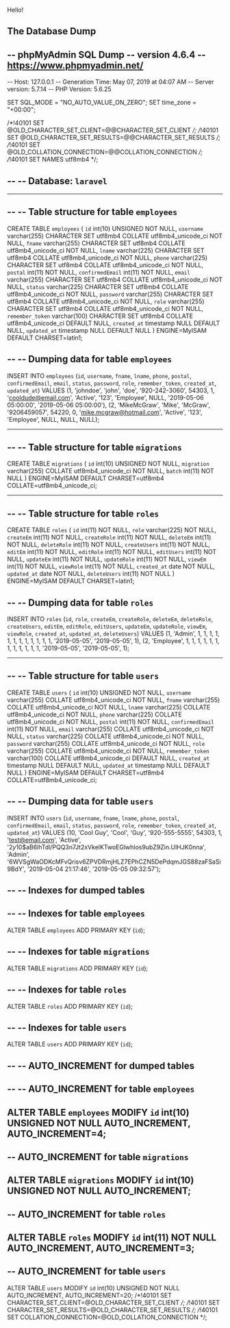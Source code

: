 Hello!

## The Database Dump 

-- phpMyAdmin SQL Dump
-- version 4.6.4
-- https://www.phpmyadmin.net/
--
-- Host: 127.0.0.1
-- Generation Time: May 07, 2019 at 04:07 AM
-- Server version: 5.7.14
-- PHP Version: 5.6.25

SET SQL_MODE = "NO_AUTO_VALUE_ON_ZERO";
SET time_zone = "+00:00";


/*!40101 SET @OLD_CHARACTER_SET_CLIENT=@@CHARACTER_SET_CLIENT */;
/*!40101 SET @OLD_CHARACTER_SET_RESULTS=@@CHARACTER_SET_RESULTS */;
/*!40101 SET @OLD_COLLATION_CONNECTION=@@COLLATION_CONNECTION */;
/*!40101 SET NAMES utf8mb4 */;

--
-- Database: `laravel`
--

-- --------------------------------------------------------

--
-- Table structure for table `employees`
--

CREATE TABLE `employees` (
  `id` int(10) UNSIGNED NOT NULL,
  `username` varchar(255) CHARACTER SET utf8mb4 COLLATE utf8mb4_unicode_ci NOT NULL,
  `fname` varchar(255) CHARACTER SET utf8mb4 COLLATE utf8mb4_unicode_ci NOT NULL,
  `lname` varchar(225) CHARACTER SET utf8mb4 COLLATE utf8mb4_unicode_ci NOT NULL,
  `phone` varchar(225) CHARACTER SET utf8mb4 COLLATE utf8mb4_unicode_ci NOT NULL,
  `postal` int(11) NOT NULL,
  `confirmedEmail` int(11) NOT NULL,
  `email` varchar(255) CHARACTER SET utf8mb4 COLLATE utf8mb4_unicode_ci NOT NULL,
  `status` varchar(225) CHARACTER SET utf8mb4 COLLATE utf8mb4_unicode_ci NOT NULL,
  `password` varchar(255) CHARACTER SET utf8mb4 COLLATE utf8mb4_unicode_ci NOT NULL,
  `role` varchar(255) CHARACTER SET utf8mb4 COLLATE utf8mb4_unicode_ci NOT NULL,
  `remember_token` varchar(100) CHARACTER SET utf8mb4 COLLATE utf8mb4_unicode_ci DEFAULT NULL,
  `created_at` timestamp NULL DEFAULT NULL,
  `updated_at` timestamp NULL DEFAULT NULL
) ENGINE=MyISAM DEFAULT CHARSET=latin1;

--
-- Dumping data for table `employees`
--

INSERT INTO `employees` (`id`, `username`, `fname`, `lname`, `phone`, `postal`, `confirmedEmail`, `email`, `status`, `password`, `role`, `remember_token`, `created_at`, `updated_at`) VALUES
(1, 'johndoe', 'john', 'doe', '920-242-3060', 54303, 1, 'cooldude@email.com', 'Active', '123', 'Employee', NULL, '2019-05-06 05:00:00', '2019-05-06 05:00:00'),
(2, 'MikeMcGraw', 'Mike', 'McGraw', '9206459057', 54220, 0, 'mike.mcgraw@hotmail.com', 'Active', '123', 'Employee', NULL, NULL, NULL);

-- --------------------------------------------------------

--
-- Table structure for table `migrations`
--

CREATE TABLE `migrations` (
  `id` int(10) UNSIGNED NOT NULL,
  `migration` varchar(255) COLLATE utf8mb4_unicode_ci NOT NULL,
  `batch` int(11) NOT NULL
) ENGINE=MyISAM DEFAULT CHARSET=utf8mb4 COLLATE=utf8mb4_unicode_ci;

-- --------------------------------------------------------

--
-- Table structure for table `roles`
--

CREATE TABLE `roles` (
  `id` int(11) NOT NULL,
  `role` varchar(225) NOT NULL,
  `createEm` int(11) NOT NULL,
  `createRole` int(11) NOT NULL,
  `deleteEm` int(11) NOT NULL,
  `deleteRole` int(11) NOT NULL,
  `createUsers` int(11) NOT NULL,
  `editEm` int(11) NOT NULL,
  `editRole` int(11) NOT NULL,
  `editUsers` int(11) NOT NULL,
  `updateEm` int(11) NOT NULL,
  `updateRole` int(11) NOT NULL,
  `viewEm` int(11) NOT NULL,
  `viewRole` int(11) NOT NULL,
  `created_at` date NOT NULL,
  `updated_at` date NOT NULL,
  `deleteUsers` int(11) NOT NULL
) ENGINE=MyISAM DEFAULT CHARSET=latin1;

--
-- Dumping data for table `roles`
--

INSERT INTO `roles` (`id`, `role`, `createEm`, `createRole`, `deleteEm`, `deleteRole`, `createUsers`, `editEm`, `editRole`, `editUsers`, `updateEm`, `updateRole`, `viewEm`, `viewRole`, `created_at`, `updated_at`, `deleteUsers`) VALUES
(1, 'Admin', 1, 1, 1, 1, 1, 1, 1, 1, 1, 1, 1, 1, '2019-05-05', '2019-05-05', 1),
(2, 'Employee', 1, 1, 1, 1, 1, 1, 1, 1, 1, 1, 1, 1, '2019-05-05', '2019-05-05', 1);

-- --------------------------------------------------------

--
-- Table structure for table `users`
--

CREATE TABLE `users` (
  `id` int(10) UNSIGNED NOT NULL,
  `username` varchar(255) COLLATE utf8mb4_unicode_ci NOT NULL,
  `fname` varchar(255) COLLATE utf8mb4_unicode_ci NOT NULL,
  `lname` varchar(225) COLLATE utf8mb4_unicode_ci NOT NULL,
  `phone` varchar(225) COLLATE utf8mb4_unicode_ci NOT NULL,
  `postal` int(11) NOT NULL,
  `confirmedEmail` int(11) NOT NULL,
  `email` varchar(255) COLLATE utf8mb4_unicode_ci NOT NULL,
  `status` varchar(225) COLLATE utf8mb4_unicode_ci NOT NULL,
  `password` varchar(255) COLLATE utf8mb4_unicode_ci NOT NULL,
  `role` varchar(255) COLLATE utf8mb4_unicode_ci NOT NULL,
  `remember_token` varchar(100) COLLATE utf8mb4_unicode_ci DEFAULT NULL,
  `created_at` timestamp NULL DEFAULT NULL,
  `updated_at` timestamp NULL DEFAULT NULL
) ENGINE=MyISAM DEFAULT CHARSET=utf8mb4 COLLATE=utf8mb4_unicode_ci;

--
-- Dumping data for table `users`
--

INSERT INTO `users` (`id`, `username`, `fname`, `lname`, `phone`, `postal`, `confirmedEmail`, `email`, `status`, `password`, `role`, `remember_token`, `created_at`, `updated_at`) VALUES
(10, 'Cool Guy', 'Cool', 'Guy', '920-555-5555', 54303, 1, 'test@email.com', 'Active', '$2y$10$aB6lhTdl/PQQ3n7Jt2xVkelKTwoEGlwhlos9ubZ9Zin.UlHJK0nna', 'Admin', '6WVSgWaODKcMFvQrisv6ZPVDRmjHLZ7EPhCZN5DePdqmJGS88zaFSaSi9BdY', '2019-05-04 21:17:46', '2019-05-05 09:32:57');

--
-- Indexes for dumped tables
--

--
-- Indexes for table `employees`
--
ALTER TABLE `employees`
  ADD PRIMARY KEY (`id`);

--
-- Indexes for table `migrations`
--
ALTER TABLE `migrations`
  ADD PRIMARY KEY (`id`);

--
-- Indexes for table `roles`
--
ALTER TABLE `roles`
  ADD PRIMARY KEY (`id`);

--
-- Indexes for table `users`
--
ALTER TABLE `users`
  ADD PRIMARY KEY (`id`);

--
-- AUTO_INCREMENT for dumped tables
--

--
-- AUTO_INCREMENT for table `employees`
--
ALTER TABLE `employees`
  MODIFY `id` int(10) UNSIGNED NOT NULL AUTO_INCREMENT, AUTO_INCREMENT=4;
--
-- AUTO_INCREMENT for table `migrations`
--
ALTER TABLE `migrations`
  MODIFY `id` int(10) UNSIGNED NOT NULL AUTO_INCREMENT;
--
-- AUTO_INCREMENT for table `roles`
--
ALTER TABLE `roles`
  MODIFY `id` int(11) NOT NULL AUTO_INCREMENT, AUTO_INCREMENT=3;
--
-- AUTO_INCREMENT for table `users`
--
ALTER TABLE `users`
  MODIFY `id` int(10) UNSIGNED NOT NULL AUTO_INCREMENT, AUTO_INCREMENT=20;
/*!40101 SET CHARACTER_SET_CLIENT=@OLD_CHARACTER_SET_CLIENT */;
/*!40101 SET CHARACTER_SET_RESULTS=@OLD_CHARACTER_SET_RESULTS */;
/*!40101 SET COLLATION_CONNECTION=@OLD_COLLATION_CONNECTION */;
